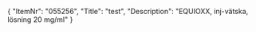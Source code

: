 {
  "ItemNr": "055256",
  "Title": "test",
  "Description": "EQUIOXX, inj-vätska, lösning 20 mg/ml"
}